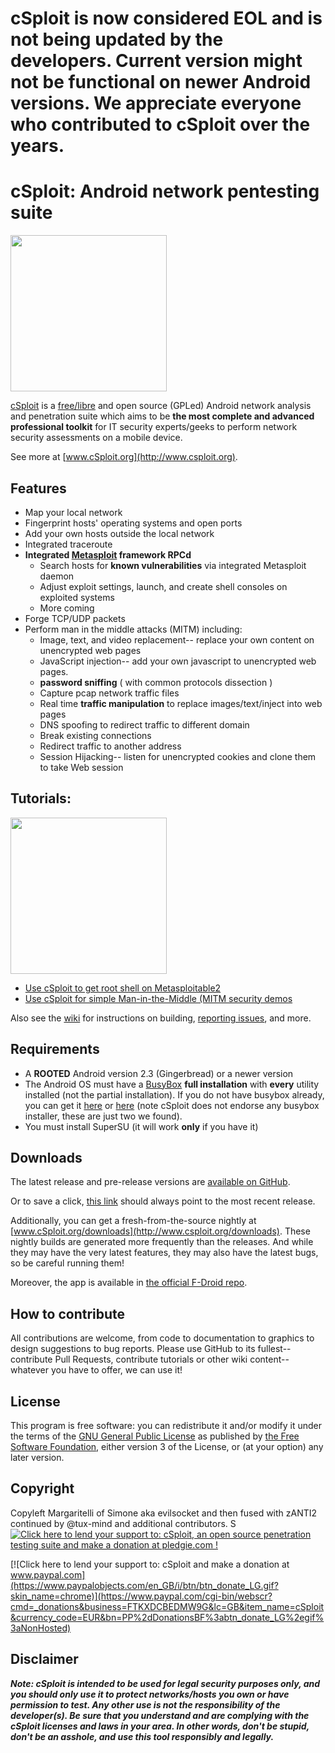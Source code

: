 # cSploit is now considered EOL and is not being updated by the developers. Current version might not be functional on newer Android versions. We appreciate everyone who contributed to cSploit over the years. 



# cSploit: Android network pentesting suite

<img src="http://i.imgur.com/cFll5P9.jpg" width="250" />

[cSploit](http://www.csploit.org) is a [free/libre](https://gnu.org/philosophy/free-sw.html) and open source (GPLed) Android network analysis and penetration suite which aims to be
**the most complete and advanced professional toolkit** for IT security experts/geeks to perform network security assessments on a mobile device.

See more at [www.cSploit.org](http://www.csploit.org).

## Features

* Map your local network
* Fingerprint hosts' operating systems and open ports
* Add your own hosts outside the local network
* Integrated traceroute
* **Integrated [Metasploit](https://www.metasploit.com/) framework RPCd**
  * Search hosts for **known vulnerabilities** via integrated Metasploit daemon
  * Adjust exploit settings, launch, and create shell consoles on exploited systems
  * More coming
* Forge TCP/UDP packets
* Perform man in the middle attacks (MITM) including:
  * Image, text, and video replacement-- replace your own content on unencrypted web pages
  * JavaScript injection-- add your own javascript to unencrypted web pages.
  * **password sniffing** ( with common protocols dissection )
  * Capture pcap network traffic files
  * Real time **traffic manipulation** to replace images/text/inject into web pages
  * DNS spoofing to redirect traffic to different domain
  * Break existing connections
  * Redirect traffic to another address
  * Session Hijacking-- listen for unencrypted cookies and clone them to take Web session

## Tutorials:

<img src="https://i.imgur.com/c0dxvXv.jpg" width="250" />

* [Use cSploit to get root shell on Metasploitable2](https://github.com/cSploit/android/wiki/%5BTutorial%5D-Use-cSploit-to-get-root-shell-on-Metasploitable2)
* [Use cSploit for simple Man-in-the-Middle (MITM security demos](https://github.com/cSploit/android/wiki/%5BTutorial%5D-Use-cSploit-for-simple-Man-In-The-Middle-(MITM)-security-demos)


Also see the [wiki](https://github.com/cSploit/android/wiki) for instructions on building, [reporting issues](https://github.com/cSploit/android/wiki/How-to-open-an-issue), and more.

## Requirements

* A **ROOTED** Android version 2.3 (Gingerbread) or a newer version
* The Android OS must have a [BusyBox](http://www.busybox.net/about.html) **full installation** with **every** utility installed (not the partial installation).  If you do not have busybox already, you can get it [here](https://play.google.com/store/apps/details?id=stericson.busybox) or [here](https://play.google.com/store/apps/details?id=com.jrummy.busybox.installer) (note cSploit does not endorse any busybox installer, these are just two we found).
* You must install SuperSU (it will work __only__ if you have it)

## Downloads

The latest release and pre-release versions are [available on GitHub](https://github.com/cSploit/android/releases).

Or to save a click, [this link](https://github.com/cSploit/android/releases/latest) should always point to the most recent release.

Additionally, you can get a fresh-from-the-source nightly at [www.cSploit.org/downloads](http://www.csploit.org/downloads).  These nightly builds are generated more frequently than the releases.  And while they may have the very latest features, they may also have the latest bugs, so be careful running them!

Moreover, the app is available in [the official F-Droid repo](https://f-droid.org/repository/browse/?fdid=org.csploit.android).

## How to contribute

All contributions are welcome, from code to documentation to graphics to design suggestions to bug reports.  Please use GitHub to its fullest-- contribute Pull Requests, contribute tutorials or other wiki content-- whatever you have to offer, we can use it!

## License

This program is free software: you can redistribute it and/or modify it under the terms of the [GNU General Public License](https://www.gnu.org/licenses/gpl) as published by [the Free Software Foundation](https://www.fsf.org/), either version 3 of the License, or (at your option) any later version.

## Copyright

Copyleft Margaritelli of Simone aka evilsocket and then fused with zANTI2 continued by @tux-mind and additional contributors.
S
[![Click here to lend your support to:  cSploit, an open source penetration testing suite and make a donation at pledgie.com !](https://pledgie.com/campaigns/30393.png?skin_name=chrome)](https://pledgie.com/campaigns/30393)

[![Click here to lend your support to: cSploit and make a donation at www.paypal.com](https://www.paypalobjects.com/en_GB/i/btn/btn_donate_LG.gif?skin_name=chrome)](https://www.paypal.com/cgi-bin/webscr?cmd=_donations&business=FTKXDCBEDMW9G&lc=GB&item_name=cSploit&currency_code=EUR&bn=PP%2dDonationsBF%3abtn_donate_LG%2egif%3aNonHosted)

## Disclaimer

***Note: cSploit is intended to be used for legal security purposes only, and you should only use it to protect networks/hosts you own or have permission to test. Any other use is not the responsibility of the developer(s).  Be sure that you understand and are complying with the cSploit licenses and laws in your area.  In other words, don't be stupid, don't be an asshole, and use this tool responsibly and legally.***
